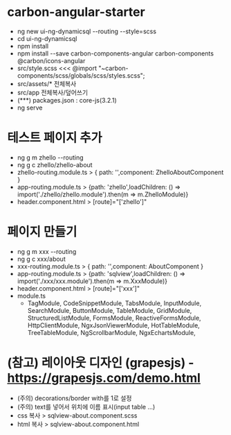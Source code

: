 
# carbon-angular-starter
- ng new ui-ng-dynamicsql --routing --style=scss
- cd ui-ng-dynamicsql
- npm install
- npm install --save carbon-components-angular carbon-components @carbon/icons-angular
- src/style.scss <<< @import "~carbon-components/scss/globals/scss/styles.scss";
- src/assets/* 전체복사
- src/app 전체복사/덮어쓰기
- (***) packages.json : core-js(3.2.1)
- ng serve

# 테스트 페이지 추가
- ng g m zhello --routing
- ng g c zhello/zhello-about
- zhello-routing.module.ts > { path: '',component: ZhelloAboutComponent }
- app-routing.module.ts > {path: 'zhello',loadChildren: () => import('./zhello/zhello.module').then(m => m.ZhelloModule)}
- header.component.html > [route]="['zhello']"

# 페이지 만들기
- ng g m xxx --routing
- ng g c xxx/about
- xxx-routing.module.ts > { path: '',component: AboutComponent }
- app-routing.module.ts > {path: 'sqlview',loadChildren: () => import('./xxx/xxx.module').then(m => m.XxxModule)}
- header.component.html > [route]="['xxx']"
- module.ts
  - TagModule, CodeSnippetModule, TabsModule, InputModule, SearchModule, ButtonModule, TableModule, GridModule, StructuredListModule,
    FormsModule, ReactiveFormsModule, HttpClientModule,
    NgxJsonViewerModule, HotTableModule, TreeTableModule, NgScrollbarModule, NgxEchartsModule,






# (참고) 레이아웃 디자인 (grapesjs) - https://grapesjs.com/demo.html 
- (주의) decorations/border with를 1로 설정
- (주의) text를 넣어서 위치에 이름 표시(input table ...)
- css 복사 > sqlview-about.component.scss
- html 복사 > sqlview-about.component.html


